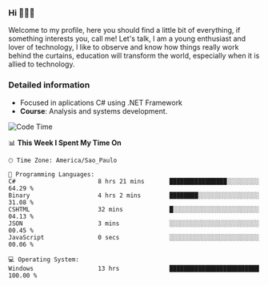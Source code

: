 


### Hi 🙋🏽‍♂️

Welcome to my profile, here you should find a little bit of everything, if something interests you, call me! Let's talk,
I am a young enthusiast and lover of technology, I like to observe and know how things really work behind the curtains, 
education will transform the world, especially when it is allied to technology.

### Detailed information
* Focused in aplications C# using .NET Framework
* **Course**: Analysis and systems development.

<!--START_SECTION:waka-->
![Code Time](http://img.shields.io/badge/Code%20Time-480%20hrs%2024%20mins-blue)

📊 **This Week I Spent My Time On** 

```text
🕑︎ Time Zone: America/Sao_Paulo

💬 Programming Languages: 
C#                       8 hrs 21 mins       ████████████████░░░░░░░░░   64.29 % 
Binary                   4 hrs 2 mins        ████████░░░░░░░░░░░░░░░░░   31.08 % 
CSHTML                   32 mins             █░░░░░░░░░░░░░░░░░░░░░░░░   04.13 % 
JSON                     3 mins              ░░░░░░░░░░░░░░░░░░░░░░░░░   00.45 % 
JavaScript               0 secs              ░░░░░░░░░░░░░░░░░░░░░░░░░   00.06 % 

💻 Operating System: 
Windows                  13 hrs              █████████████████████████   100.00 % 
```


<!--END_SECTION:waka-->


